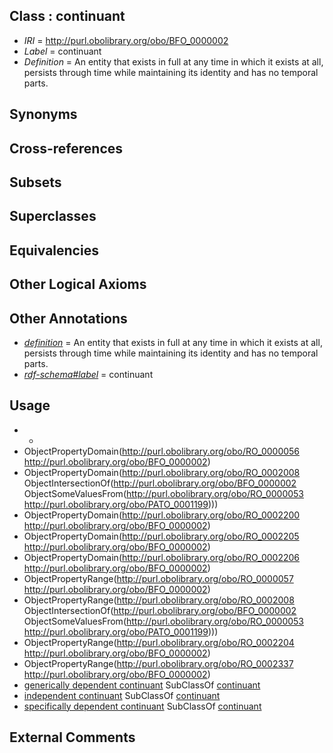 
## Class : continuant

 * *IRI* = http://purl.obolibrary.org/obo/BFO_0000002
 * *Label* = continuant
 * *Definition* = An entity that exists in full at any time in which it exists at all, persists through time while maintaining its identity and has no temporal parts.

## Synonyms


## Cross-references


## Subsets


## Superclasses


## Equivalencies


## Other Logical Axioms


## Other Annotations

 * *[definition](../../IAO/15/IAO_0000115.md)* = An entity that exists in full at any time in which it exists at all, persists through time while maintaining its identity and has no temporal parts.
 * *[rdf-schema#label](../../el/rdf-schema#label.md)* = continuant

## Usage

 * -
 * ObjectPropertyDomain(<http://purl.obolibrary.org/obo/RO_0000056> <http://purl.obolibrary.org/obo/BFO_0000002>)
 * ObjectPropertyDomain(<http://purl.obolibrary.org/obo/RO_0002008> ObjectIntersectionOf(<http://purl.obolibrary.org/obo/BFO_0000002> ObjectSomeValuesFrom(<http://purl.obolibrary.org/obo/RO_0000053> <http://purl.obolibrary.org/obo/PATO_0001199>)))
 * ObjectPropertyDomain(<http://purl.obolibrary.org/obo/RO_0002200> <http://purl.obolibrary.org/obo/BFO_0000002>)
 * ObjectPropertyDomain(<http://purl.obolibrary.org/obo/RO_0002205> <http://purl.obolibrary.org/obo/BFO_0000002>)
 * ObjectPropertyDomain(<http://purl.obolibrary.org/obo/RO_0002206> <http://purl.obolibrary.org/obo/BFO_0000002>)
 * ObjectPropertyRange(<http://purl.obolibrary.org/obo/RO_0000057> <http://purl.obolibrary.org/obo/BFO_0000002>)
 * ObjectPropertyRange(<http://purl.obolibrary.org/obo/RO_0002008> ObjectIntersectionOf(<http://purl.obolibrary.org/obo/BFO_0000002> ObjectSomeValuesFrom(<http://purl.obolibrary.org/obo/RO_0000053> <http://purl.obolibrary.org/obo/PATO_0001199>)))
 * ObjectPropertyRange(<http://purl.obolibrary.org/obo/RO_0002204> <http://purl.obolibrary.org/obo/BFO_0000002>)
 * ObjectPropertyRange(<http://purl.obolibrary.org/obo/RO_0002337> <http://purl.obolibrary.org/obo/BFO_0000002>)
 * [generically dependent continuant](../../BFO/31/BFO_0000031.md) SubClassOf [continuant](../../BFO/02/BFO_0000002.md)
 * [independent continuant](../../BFO/04/BFO_0000004.md) SubClassOf [continuant](../../BFO/02/BFO_0000002.md)
 * [specifically dependent continuant](../../BFO/20/BFO_0000020.md) SubClassOf [continuant](../../BFO/02/BFO_0000002.md)

## External Comments

